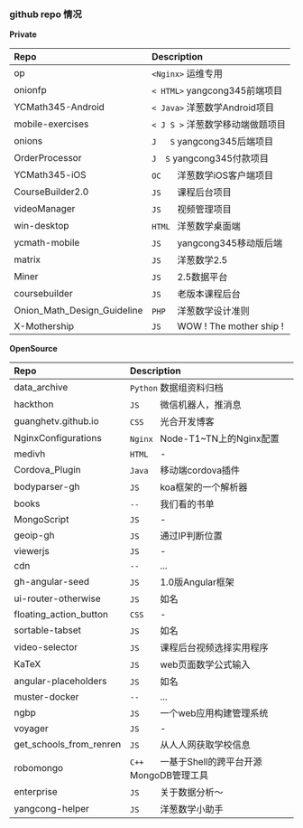### github repo 情况

**Private**

| Repo                        | Description                        |
| :-------------------------- | :--------------------------------- |
| op                          | `<Nginx>` 运维专用                   |
| onionfp                     | `< HTML>` yangcong345前端项目        |
| YCMath345-Android           | `< Java>` 洋葱数学Android项目        |
| mobile-exercises            | `< J S >` 洋葱数学移动端做题项目     |
| onions                      | `J   S` yangcong345后端项目        |
| OrderProcessor              | ` J  S ` yangcong345付款项目        |
| YCMath345-iOS               | `OC   ` 洋葱数学iOS客户端项目      |
| CourseBuilder2.0            | `JS   ` 课程后台项目               |
| videoManager                | `JS   ` 视频管理项目               |
| win-desktop                 | `HTML ` 洋葱数学桌面端             |
| ycmath-mobile               | `JS   ` yangcong345移动版后端      |
| matrix                      | `JS   ` 洋葱数学2.5                |
| Miner                       | `JS   ` 2.5数据平台                |
| coursebuilder               | `JS   ` 老版本课程后台             |
| Onion_Math_Design_Guideline | `PHP  ` 洋葱数学设计准则           |
| X-Mothership                | `JS   ` WOW ! The mother ship !    |

**OpenSource**

| Repo                    | Description                            |
| :---------------------- | :------------------------------------- |
| data_archive            | `Python` 数据组资料归档                |
| hackthon                | `JS    ` 微信机器人，推消息            |
| guanghetv.github.io     | `CSS   ` 光合开发博客                  |
| NginxConfigurations     | `Nginx ` Node-T1~TN上的Nginx配置       |
| medivh                  | `HTML  ` -                             |
| Cordova_Plugin          | `Java  ` 移动端cordova插件             |
| bodyparser-gh           | `JS    ` koa框架的一个解析器           |
| books                   | `--    ` 我们看的书单                  |
| MongoScript             | `JS    ` -                             |
| geoip-gh                | `JS    ` 通过IP判断位置                |
| viewerjs                | `JS    ` -                             |
| cdn                     | `--    ` ...                           |
| gh-angular-seed         | `JS    ` 1.0版Angular框架              |
| ui-router-otherwise     | `JS    ` 如名                          |
| floating_action_button  | `CSS   ` -                             |
| sortable-tabset         | `JS    ` 如名                          |
| video-selector          | `JS    ` 课程后台视频选择实用程序      |
| KaTeX                   | `JS    ` web页面数学公式输入           |
| angular-placeholders    | `JS    ` 如名                          |
| muster-docker           | `--    ` ...                           |
| ngbp                    | `JS    ` 一个web应用构建管理系统       |
| voyager                 | `JS    ` -                             |
| get_schools_from_renren | `JS    ` 从人人网获取学校信息          |
| robomongo               | `C++   ` 一基于Shell的跨平台开源MongoDB管理工具 | 
| enterprise              | `JS    ` 关于数据分析～                |
| yangcong-helper         | `JS    ` 洋葱数学小助手                |
                                                                         
